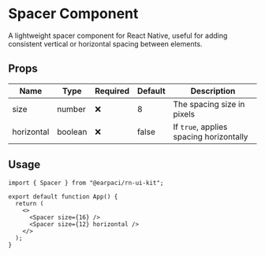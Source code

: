 # Spacer Component

A lightweight spacer component for React Native, useful for adding consistent vertical or horizontal spacing between elements.

## Props

| Name       | Type    | Required | Default | Description                             |
| ---------- | ------- | -------- | ------- | --------------------------------------- |
| size       | number  | ❌       | 8       | The spacing size in pixels              |
| horizontal | boolean | ❌       | false   | If `true`, applies spacing horizontally |

## Usage

```tsx
import { Spacer } from "@earpaci/rn-ui-kit";

export default function App() {
  return (
    <>
      <Spacer size={16} />
      <Spacer size={12} horizontal />
    </>
  );
}
```
